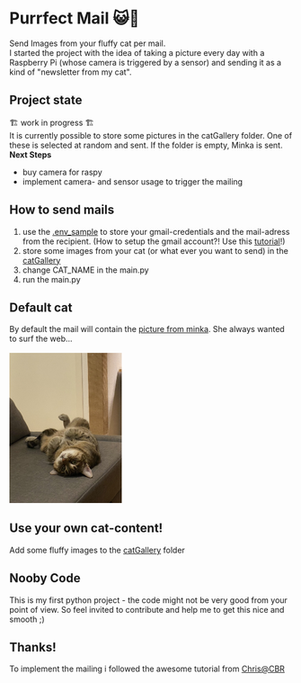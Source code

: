 # Purrfect Mail 😺📧
Send Images from your fluffy cat per mail. <br>
I started the project with the idea of taking a picture every day with a Raspberry Pi (whose camera is triggered by a sensor) and sending it as a kind of "newsletter from my cat".

## Project state
🏗️ work in progress 🏗️ <br>
It is currently possible to store some pictures in the catGallery folder. One of these is selected at random and sent. If the folder is empty, Minka is sent. <br>
**Next Steps**
- buy camera for raspy
- implement camera- and sensor usage to trigger the mailing

## How to send mails
1) use the [.env_sample](.env_sample) to store your gmail-credentials and the mail-adress from the recipient. (How to setup the gmail account?! Use this [tutorial](https://bc-robotics.com/tutorials/sending-email-using-python-raspberry-pi/)!)
2) store some images from your cat (or what ever you want to send) in the [catGallery](/catGallery)
3) change CAT_NAME in the main.py
3) run the main.py

## Default cat
By default the mail will contain the [picture from minka](minka.jpeg). She always wanted to surf the web... <br>
<br>
<img width="200px" src="minka.jpeg">


## Use your own cat-content!
Add some fluffy images to the [catGallery](catGallery) folder

## Nooby Code
This is my first python project - the code might not be very good from your point of view. So feel invited to contribute and help me to get this nice and smooth ;)  

## Thanks!
To implement the mailing i followed the awesome tutorial from [Chris@CBR](https://bc-robotics.com/tutorials/sending-email-attached-photo-using-python-raspberry-pi/)